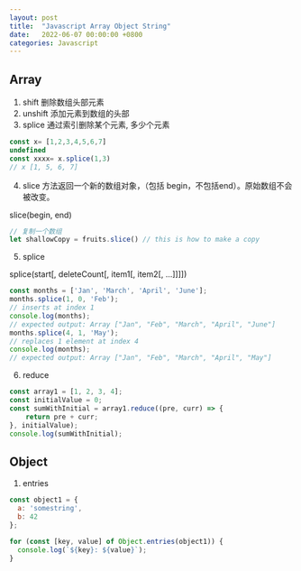 ```yaml
---
layout: post
title:  "Javascript Array Object String"
date:   2022-06-07 00:00:00 +0800
categories: Javascript
---
```


## Array

1. shift 删除数组头部元素
2. unshift 添加元素到数组的头部
3. splice 通过索引删除某个元素, 多少个元素

```js
const x= [1,2,3,4,5,6,7]
undefined
const xxxx= x.splice(1,3)
// x [1, 5, 6, 7]
```

4. slice 方法返回一个新的数组对象，（包括 begin，不包括end）。原始数组不会被改变。

slice(begin, end)
```js
// 复制一个数组
let shallowCopy = fruits.slice() // this is how to make a copy
```

5. splice

splice(start[, deleteCount[, item1[, item2[, ...]]]])

```js
const months = ['Jan', 'March', 'April', 'June'];
months.splice(1, 0, 'Feb');
// inserts at index 1
console.log(months);
// expected output: Array ["Jan", "Feb", "March", "April", "June"]
months.splice(4, 1, 'May');
// replaces 1 element at index 4
console.log(months);
// expected output: Array ["Jan", "Feb", "March", "April", "May"]
```

6. reduce

```js
const array1 = [1, 2, 3, 4];
const initialValue = 0;
const sumWithInitial = array1.reduce((pre, curr) => {
    return pre + curr;
}, initialValue);
console.log(sumWithInitial);
```

## Object

1. entries

```js
const object1 = {
  a: 'somestring',
  b: 42
};

for (const [key, value] of Object.entries(object1)) {
  console.log(`${key}: ${value}`);
}
```





